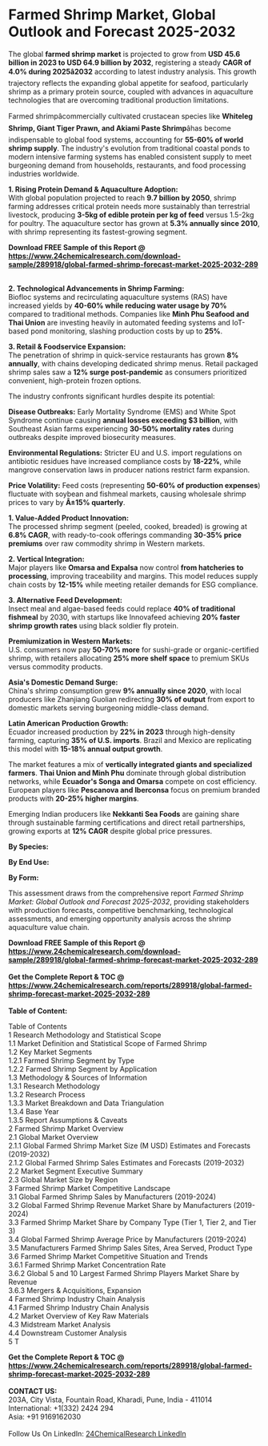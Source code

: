 <h1>Farmed Shrimp Market, Global Outlook and Forecast 2025-2032</h1><p>The global <strong>farmed shrimp market</strong> is projected to grow from <strong>USD 45.6 billion in 2023 to USD 64.9 billion by 2032</strong>, registering a steady <strong>CAGR of 4.0% during 2025â2032</strong> according to latest industry analysis. This growth trajectory reflects the expanding global appetite for seafood, particularly shrimp as a primary protein source, coupled with advances in aquaculture technologies that are overcoming traditional production limitations.</p><p>Farmed shrimpâcommercially cultivated crustacean species like <strong>Whiteleg Shrimp, Giant Tiger Prawn, and Akiami Paste Shrimp</strong>âhas become indispensable to global food systems, accounting for <strong>55-60% of world shrimp supply</strong>. The industry's evolution from traditional coastal ponds to modern intensive farming systems has enabled consistent supply to meet burgeoning demand from households, restaurants, and food processing industries worldwide.</p><p><strong>1. Rising Protein Demand &amp; Aquaculture Adoption:</strong><br>
With global population projected to reach <strong>9.7 billion by 2050</strong>, shrimp farming addresses critical protein needs more sustainably than terrestrial livestock, producing <strong>3-5kg of edible protein per kg of feed</strong> versus 1.5-2kg for poultry. The aquaculture sector has grown at <strong>5.3% annually since 2010</strong>, with shrimp representing its fastest-growing segment.</p><div><b>Download FREE Sample of this Report @ 
            <a href="https://www.24chemicalresearch.com/download-sample/289918/global-farmed-shrimp-forecast-market-2025-2032-289">
            https://www.24chemicalresearch.com/download-sample/289918/global-farmed-shrimp-forecast-market-2025-2032-289</a></b></div><br><p><strong>2. Technological Advancements in Shrimp Farming:</strong><br>
Biofloc systems and recirculating aquaculture systems (RAS) have increased yields by <strong>40-60% while reducing water usage by 70%</strong> compared to traditional methods. Companies like <strong>Minh Phu Seafood and Thai Union</strong> are investing heavily in automated feeding systems and IoT-based pond monitoring, slashing production costs by up to <strong>25%</strong>.</p><p><strong>3. Retail &amp; Foodservice Expansion:</strong><br>
The penetration of shrimp in quick-service restaurants has grown <strong>8% annually</strong>, with chains developing dedicated shrimp menus. Retail packaged shrimp sales saw a <strong>12% surge post-pandemic</strong> as consumers prioritized convenient, high-protein frozen options.</p><p>The industry confronts significant hurdles despite its potential:</p><p><strong>Disease Outbreaks:</strong> Early Mortality Syndrome (EMS) and White Spot Syndrome continue causing <strong>annual losses exceeding $3 billion</strong>, with Southeast Asian farms experiencing <strong>30-50% mortality rates</strong> during outbreaks despite improved biosecurity measures.</p><p><strong>Environmental Regulations:</strong> Stricter EU and U.S. import regulations on antibiotic residues have increased compliance costs by <strong>18-22%</strong>, while mangrove conservation laws in producer nations restrict farm expansion.</p><p><strong>Price Volatility:</strong> Feed costs (representing <strong>50-60% of production expenses</strong>) fluctuate with soybean and fishmeal markets, causing wholesale shrimp prices to vary by <strong>Â±15% quarterly</strong>.</p><p><strong>1. Value-Added Product Innovation:</strong><br>
The processed shrimp segment (peeled, cooked, breaded) is growing at <strong>6.8% CAGR</strong>, with ready-to-cook offerings commanding <strong>30-35% price premiums</strong> over raw commodity shrimp in Western markets.</p><p><strong>2. Vertical Integration:</strong><br>
Major players like <strong>Omarsa and Expalsa</strong> now control <strong>from hatcheries to processing</strong>, improving traceability and margins. This model reduces supply chain costs by <strong>12-15%</strong> while meeting retailer demands for ESG compliance.</p><p><strong>3. Alternative Feed Development:</strong><br>
Insect meal and algae-based feeds could replace <strong>40% of traditional fishmeal</strong> by 2030, with startups like Innovafeed achieving <strong>20% faster shrimp growth rates</strong> using black soldier fly protein.</p><p><strong>Premiumization in Western Markets:</strong><br>
    U.S. consumers now pay <strong>50-70% more</strong> for sushi-grade or organic-certified shrimp, with retailers allocating <strong>25% more shelf space</strong> to premium SKUs versus commodity products.</p><p><strong>Asia's Domestic Demand Surge:</strong><br>
    China's shrimp consumption grew <strong>9% annually since 2020</strong>, with local producers like Zhanjiang Guolian redirecting <strong>30% of output</strong> from export to domestic markets serving burgeoning middle-class demand.</p><p><strong>Latin American Production Growth:</strong><br>
    Ecuador increased production by <strong>22% in 2023</strong> through high-density farming, capturing <strong>35% of U.S. imports</strong>. Brazil and Mexico are replicating this model with <strong>15-18% annual output growth</strong>.</p><p>The market features a mix of <strong>vertically integrated giants and specialized farmers</strong>. <strong>Thai Union and Minh Phu</strong> dominate through global distribution networks, while <strong>Ecuador's Songa and Omarsa</strong> compete on cost efficiency. European players like <strong>Pescanova and Iberconsa</strong> focus on premium branded products with <strong>20-25% higher margins</strong>.</p><p>Emerging Indian producers like <strong>Nekkanti Sea Foods</strong> are gaining share through sustainable farming certifications and direct retail partnerships, growing exports at <strong>12% CAGR</strong> despite global price pressures.</p><p><strong>By Species:</strong></p><p><strong>By End Use:</strong></p><p><strong>By Form:</strong></p><p>This assessment draws from the comprehensive report <em>Farmed Shrimp Market: Global Outlook and Forecast 2025-2032</em>, providing stakeholders with production forecasts, competitive benchmarking, technological assessments, and emerging opportunity analysis across the shrimp aquaculture value chain.</p><div><b>Download FREE Sample of this Report @ 
            <a href="https://www.24chemicalresearch.com/download-sample/289918/global-farmed-shrimp-forecast-market-2025-2032-289">
            https://www.24chemicalresearch.com/download-sample/289918/global-farmed-shrimp-forecast-market-2025-2032-289</a></b></div><br><div><b>Get the Complete Report & TOC @ 
            <a href="https://www.24chemicalresearch.com/reports/289918/global-farmed-shrimp-forecast-market-2025-2032-289">
            https://www.24chemicalresearch.com/reports/289918/global-farmed-shrimp-forecast-market-2025-2032-289</a></b></div><br>
            <b>Table of Content:</b><p>Table of Contents<br />
1 Research Methodology and Statistical Scope<br />
1.1 Market Definition and Statistical Scope of Farmed Shrimp<br />
1.2 Key Market Segments<br />
1.2.1 Farmed Shrimp Segment by Type<br />
1.2.2 Farmed Shrimp Segment by Application<br />
1.3 Methodology & Sources of Information<br />
1.3.1 Research Methodology<br />
1.3.2 Research Process<br />
1.3.3 Market Breakdown and Data Triangulation<br />
1.3.4 Base Year<br />
1.3.5 Report Assumptions & Caveats<br />
2 Farmed Shrimp Market Overview<br />
2.1 Global Market Overview<br />
2.1.1 Global Farmed Shrimp Market Size (M USD) Estimates and Forecasts (2019-2032)<br />
2.1.2 Global Farmed Shrimp Sales Estimates and Forecasts (2019-2032)<br />
2.2 Market Segment Executive Summary<br />
2.3 Global Market Size by Region<br />
3 Farmed Shrimp Market Competitive Landscape<br />
3.1 Global Farmed Shrimp Sales by Manufacturers (2019-2024)<br />
3.2 Global Farmed Shrimp Revenue Market Share by Manufacturers (2019-2024)<br />
3.3 Farmed Shrimp Market Share by Company Type (Tier 1, Tier 2, and Tier 3)<br />
3.4 Global Farmed Shrimp Average Price by Manufacturers (2019-2024)<br />
3.5 Manufacturers Farmed Shrimp Sales Sites, Area Served, Product Type<br />
3.6 Farmed Shrimp Market Competitive Situation and Trends<br />
3.6.1 Farmed Shrimp Market Concentration Rate<br />
3.6.2 Global 5 and 10 Largest Farmed Shrimp Players Market Share by Revenue<br />
3.6.3 Mergers & Acquisitions, Expansion<br />
4 Farmed Shrimp Industry Chain Analysis<br />
4.1 Farmed Shrimp Industry Chain Analysis<br />
4.2 Market Overview of Key Raw Materials<br />
4.3 Midstream Market Analysis<br />
4.4 Downstream Customer Analysis<br />
5 T</p><div><b>Get the Complete Report & TOC @ 
            <a href="https://www.24chemicalresearch.com/reports/289918/global-farmed-shrimp-forecast-market-2025-2032-289">
            https://www.24chemicalresearch.com/reports/289918/global-farmed-shrimp-forecast-market-2025-2032-289</a></b></div><br><b>CONTACT US:</b><br>
            203A, City Vista, Fountain Road, Kharadi, Pune, India - 411014<br>
            International: +1(332) 2424 294<br>
            Asia: +91 9169162030 <br><br>
            Follow Us On LinkedIn: <a href="https://www.linkedin.com/company/24chemicalresearch/">24ChemicalResearch LinkedIn</a>